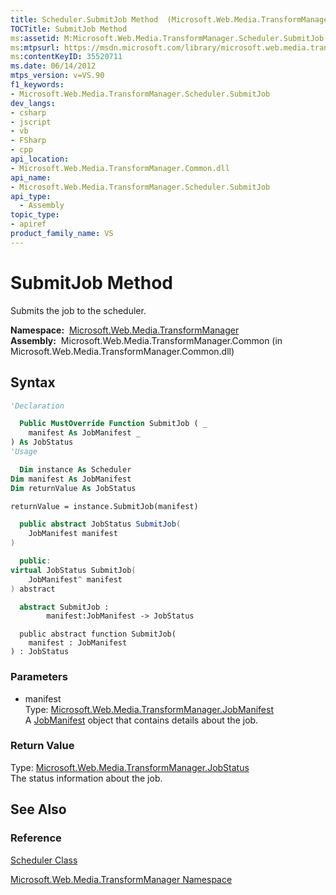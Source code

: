 ```yaml
---
title: Scheduler.SubmitJob Method  (Microsoft.Web.Media.TransformManager)
TOCTitle: SubmitJob Method
ms:assetid: M:Microsoft.Web.Media.TransformManager.Scheduler.SubmitJob(Microsoft.Web.Media.TransformManager.JobManifest)
ms:mtpsurl: https://msdn.microsoft.com/library/microsoft.web.media.transformmanager.scheduler.submitjob(v=VS.90)
ms:contentKeyID: 35520711
ms.date: 06/14/2012
mtps_version: v=VS.90
f1_keywords:
- Microsoft.Web.Media.TransformManager.Scheduler.SubmitJob
dev_langs:
- csharp
- jscript
- vb
- FSharp
- cpp
api_location:
- Microsoft.Web.Media.TransformManager.Common.dll
api_name:
- Microsoft.Web.Media.TransformManager.Scheduler.SubmitJob
api_type:
  - Assembly
topic_type:
- apiref
product_family_name: VS
---
```


# SubmitJob Method

Submits the job to the scheduler.

**Namespace:**  [Microsoft.Web.Media.TransformManager](microsoft-web-media-transformmanager-namespace.md)  
**Assembly:**  Microsoft.Web.Media.TransformManager.Common (in Microsoft.Web.Media.TransformManager.Common.dll)

## Syntax

```vb
'Declaration

  Public MustOverride Function SubmitJob ( _
    manifest As JobManifest _
) As JobStatus
'Usage

  Dim instance As Scheduler
Dim manifest As JobManifest
Dim returnValue As JobStatus

returnValue = instance.SubmitJob(manifest)
```

```csharp
  public abstract JobStatus SubmitJob(
    JobManifest manifest
)
```

```cpp
  public:
virtual JobStatus SubmitJob(
    JobManifest^ manifest
) abstract
```

``` fsharp
  abstract SubmitJob : 
        manifest:JobManifest -> JobStatus 
```

```jscript
  public abstract function SubmitJob(
    manifest : JobManifest
) : JobStatus
```

### Parameters

  - manifest  
    Type: [Microsoft.Web.Media.TransformManager.JobManifest](jobmanifest-class-microsoft-web-media-transformmanager.md)  
    A [JobManifest](jobmanifest-class-microsoft-web-media-transformmanager.md) object that contains details about the job.  

### Return Value

Type: [Microsoft.Web.Media.TransformManager.JobStatus](jobstatus-enumeration-microsoft-web-media-transformmanager.md)  
The status information about the job.  

## See Also

### Reference

[Scheduler Class](scheduler-class-microsoft-web-media-transformmanager.md)

[Microsoft.Web.Media.TransformManager Namespace](microsoft-web-media-transformmanager-namespace.md)

